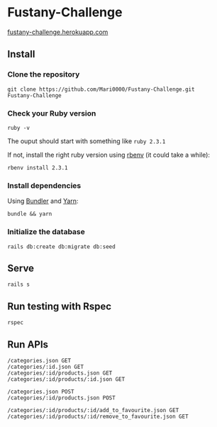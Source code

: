 # Fustany-Challenge

[fustany-challenge.herokuapp.com](https://fustany-challenge.herokuapp.com)

## Install

### Clone the repository

```shell
git clone https://github.com/Mari0000/Fustany-Challenge.git
Fustany-Challenge
```

### Check your Ruby version

```shell
ruby -v
```

The ouput should start with something like `ruby 2.3.1`

If not, install the right ruby version using [rbenv](https://github.com/rbenv/rbenv) (it could take a while):

```shell
rbenv install 2.3.1
```

### Install dependencies

Using [Bundler](https://github.com/bundler/bundler) and [Yarn](https://github.com/yarnpkg/yarn):

```shell
bundle && yarn
```

### Initialize the database

```shell
rails db:create db:migrate db:seed
```

## Serve

```shell
rails s
```

## Run testing with Rspec 
```shell 
rspec 
```

## Run APIs 
```shell
/categories.json GET
/categories/:id.json GET
/categories/:id/products.json GET
/categories/:id/products/:id.json GET

/categories.json POST 
/categories/:id/products.json POST

/categories/:id/products/:id/add_to_favourite.json GET
/categories/:id/products/:id/remove_to_favourite.json GET
```
